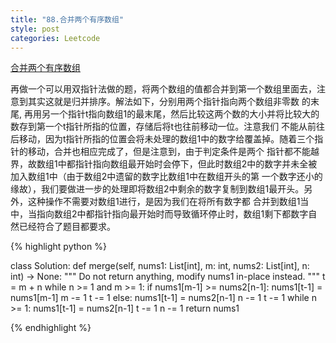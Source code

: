 ```yaml
---
title: "88.合并两个有序数组"
style: post
categories: Leetcode
---
```


[合并两个有序数组](https://leetcode-cn.com/problems/merge-sorted-array/)

再做一个可以用双指针法做的题，将两个数组的值都合并到第一个数组里面去，注意到其实这就是归并排序。解法如下，分别用两个指针指向两个数组非零数
的末尾, 再用另一个指针t指向数组1的最末尾，然后比较这两个数的大小并将比较大的数存到第一个t指针所指的位置，存储后将t也往前移动一位。注意我们
不能从前往后移动，因为t指针所指的位置会将未处理的数组1中的数字给覆盖掉。随着三个指针的移动，合并也相应完成了，但是注意到，由于判定条件是两个
指针都不能越界，故数组1中都指针指向数组最开始时会停下，但此时数组2中的数字并未全被加入数组1中（由于数组2中遗留的数字比数组1中在数组开头的第
一个数字还小的缘故），我们要做进一步的处理即将数组2中剩余的数字复制到数组1最开头。另外，这种操作不需要对数组1进行，是因为我们在将所有数字都
合并到数组1当中，当指向数组2中都指针指向最开始时而导致循环停止时，数组1剩下都数字自然已经符合了题目都要求。

{% highlight python %}

class Solution:
    def merge(self, nums1: List[int], m: int, nums2: List[int], n: int) -> None:
        """
        Do not return anything, modify nums1 in-place instead.
        """
        t = m + n
        while n >= 1 and m >= 1:
            if nums1[m-1] >= nums2[n-1]:
                nums1[t-1] = nums1[m-1]
                m -= 1
                t -= 1
            else:
                nums1[t-1] = nums2[n-1]
                n -= 1
                t -= 1
        while n >= 1:
            nums1[t-1] = nums2[n-1]
            t -= 1
            n -= 1
        return nums1

{% endhighlight %}
